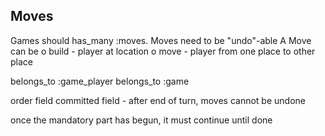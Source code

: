 ## Moves

Games should has_many :moves.
Moves need to be "undo"-able
A Move can be
 o build - player at location
 o move - player from one place to other place

belongs_to :game_player
belongs_to :game

order field
committed field - after end of turn, moves cannot be undone

once the mandatory part has begun, it must continue until done
